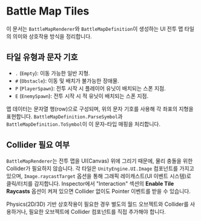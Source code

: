 # Battle Map Tiles

이 문서는 `BattleMapRenderer`와 `BattleMapDefinition`이 생성하는 UI 전투 맵 타일의 의미와 상호작용 방식을 정리합니다.

## 타일 유형과 문자 기호
- `.` (`Empty`): 이동 가능한 일반 지형.
- `#` (`Obstacle`): 이동 및 배치가 불가능한 장애물.
- `P` (`PlayerSpawn`): 전투 시작 시 플레이어 유닛이 배치되는 스폰 지점.
- `E` (`EnemySpawn`): 전투 시작 시 적 유닛이 배치되는 스폰 지점.

맵 데이터는 문자열 행(row)으로 구성되며, 위의 문자 기호를 사용해 각 좌표의 지형을 표현합니다. `BattleMapDefinition.ParseSymbol`과 `BattleMapDefinition.ToSymbol`이 이 문자-타입 매핑을 처리합니다.

## Collider 필요 여부
`BattleMapRenderer`는 전투 맵을 UI(Canvas) 위에 그리기 때문에, 물리 충돌을 위한 Collider가 필요하지 않습니다. 각 타일은 `UnityEngine.UI.Image` 컴포넌트를 가지고 있으며, `Image.raycastTarget` 옵션을 통해 그래픽 레이캐스트(UI 이벤트 시스템)로 클릭/터치를 감지합니다. Inspector에서 "Interaction" 섹션의 **Enable Tile Raycasts** 옵션이 켜져 있으면 Collider 없이도 Pointer 이벤트를 받을 수 있습니다.

Physics(2D/3D) 기반 상호작용이 필요한 경우 별도의 월드 오브젝트와 Collider를 사용하거나, 필요한 오브젝트에 Collider 컴포넌트를 직접 추가해야 합니다.
